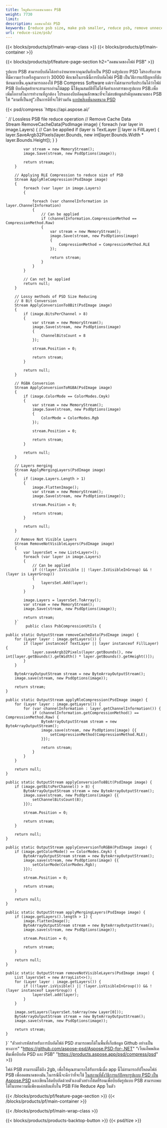 ```yaml
---
title: โซลูชันการลดขนาดของ PSB
weight: 7730
limit: 
description: ลดขนาดไฟล์ PSD
keywords: [reduce psb size, make psb smaller, reduce psb, remove unnecessary psb data, compress psb file, compress psb]
url: reduce-size/psb/
---
```

{{< blocks/products/pf/main-wrap-class >}}
{{< blocks/products/pf/main-container >}}

{{< blocks/products/pf/feature-page-section h2="ลดขนาดของไฟล์ PSB" >}}

<p>รูปแบบ PSB สามารถบีบอัดได้อย่างง่ายดายหากคุณบันทึกเป็น PSD แต่รูปแบบ PSD ไม่รองรับภาพที่มีความกว้างหรือสูงมากกว่า 30000 พิกเซลในกรณีนี้การบีบอัดไฟล์ PSB เป็นวิธีการแก้ปัญหาที่ซับซ้อนมากขึ้น.คุณสามารถลองใช้ PSB Compress Software แต่เราไม่สามารถรับประกันได้ว่าไฟล์ PSB บีบอัดสุดท้ายจะสามารถอ่านได้app นี้ใช้คุณสมบัติที่ไม่ได้จัดทำเอกสารของรูปแบบ PSB.เพื่อเพิ่มโอกาสในการทำงานที่ถูกต้อง โปรดลองบีบอัดคุณลักษณะที่จะไม่ลบข้อมูลสำคัญลดขนาดของ PSB ให้ “ตามที่เป็นอยู่”.เป็นการดีที่จะใช้ร่วมกัน <a href="/psd/reduce-size">แอปพลิเคชั่นลดขนาด PSD</a></p>
{{< psd/compress `https://api.aspose.ai/` 

`        // Lossless PSB file reduce operation
        // Remove Cache Data			
        Stream RemoveCacheData(PsdImage image)
        {
            foreach (var layer in image.Layers)
            {
                // Can be applied
                if (layer is TextLayer || layer is FillLayer)
                {
                    layer.SaveArgb32Pixels(layer.Bounds, new int[layer.Bounds.Width * layer.Bounds.Height]);
                }
            }

            var stream = new MemoryStream();
            image.Save(stream, new PsdOptions(image));

            return stream;
        }

        // Applying RLE Compression to reduce size of PSD
        Stream ApplyRleCompression(PsdImage image)
        {
            foreach (var layer in image.Layers)
            {

                foreach (var channelInformation in layer.ChannelInformation)
                {
                    // Can be applied
                    if (channelInformation.CompressionMethod == CompressionMethod.Raw)
                    {
                        var stream = new MemoryStream();
                        image.Save(stream, new PsdOptions(image)
                        {
                            CompressionMethod = CompressionMethod.RLE
                        });

                        return stream;
                    }
                }
            }

            // Can not be applied
            return null;
        }

        // Lossy methods of PSD Size Reducing
        // 8 Bit Conversion
        Stream ApplyConversionTo8Bit(PsdImage image)
        {
            if (image.BitsPerChannel > 8)
            {
                var stream = new MemoryStream();
                image.Save(stream, new PsdOptions(image)
                {
                    ChannelBitsCount = 8
                });

                stream.Position = 0;

                return stream;
            }

            return null;
        }
       
        // RGBA Conversion
        Stream ApplyConversionToRGBA(PsdImage image)
        {
            if (image.ColorMode == ColorModes.Cmyk)
            {
                var stream = new MemoryStream();
                image.Save(stream, new PsdOptions(image)
                {
                    ColorMode = ColorModes.Rgb
                });

                stream.Position = 0;

                return stream;
            }

            return null;
        }

        // Layers merging
        Stream ApplyMergingLayers(PsdImage image)
        {
            if (image.Layers.Length > 1)
            {
                image.FlattenImage();
                var stream = new MemoryStream();
                image.Save(stream, new PsdOptions(image));

                stream.Position = 0;

                return stream;
            }

            return null;
        }

        // Remove Not Visible Layers
        Stream RemoveNotVisibleLayers(PsdImage image)
        {
            var layersSet = new List<Layer>();
            foreach (var layer in image.Layers)
            {
                // Can be applied
                if ((!layer.IsVisible || !layer.IsVisibleInGroup) && !(layer is LayerGroup))
                {
                    layersSet.Add(layer);
                }
            }

            image.Layers = layersSet.ToArray();
            var stream = new MemoryStream();
            image.Save(stream, new PsdOptions(image));

            return stream;
        }` 
		`    public class PsbCompressionUtils {

    public static OutputStream removeCacheData(PsdImage image) {
        for (Layer layer : image.getLayers()) {
            if (layer instanceof TextLayer || layer instanceof FillLayer) {
                layer.saveArgb32Pixels(layer.getBounds(), new int[layer.getBounds().getWidth() * layer.getBounds().getHeight()]);
            }
        }

        ByteArrayOutputStream stream = new ByteArrayOutputStream();
        image.save(stream, new PsdOptions(image));

        return stream;
    }

    public static OutputStream applyRleCompression(PsdImage image) {
        for (Layer layer : image.getLayers()) {
            for (var channelInformation : layer.getChannelInformation()) {
                if (channelInformation.getCompressionMethod() == CompressionMethod.Raw) {
                    ByteArrayOutputStream stream = new ByteArrayOutputStream();
                    image.save(stream, new PsdOptions(image) {{
                        setCompressionMethod(CompressionMethod.RLE);
                    }});

                    return stream;
                }
            }
        }

        return null;
    }

    public static OutputStream applyConversionTo8Bit(PsdImage image) {
        if (image.getBitsPerChannel() > 8) {
            ByteArrayOutputStream stream = new ByteArrayOutputStream();
            image.save(stream, new PsdOptions(image) {{
                setChannelBitsCount(8);
            }});

            stream.Position = 0;

            return stream;
        }

        return null;
    }

    public static OutputStream applyConversionToRGBA(PsdImage image) {
        if (image.getColorMode() == ColorModes.Cmyk) {
            ByteArrayOutputStream stream = new ByteArrayOutputStream();
            image.save(stream, new PsdOptions(image) {{
                setColorMode(ColorModes.Rgb);
            }});

            stream.Position = 0;

            return stream;
        }

        return null;
    }

    public static OutputStream applyMergingLayers(PsdImage image) {
        if (image.getLayers().length > 1) {
            image.flattenImage();
            ByteArrayOutputStream stream = new ByteArrayOutputStream();
            image.save(stream, new PsdOptions(image));

            stream.Position = 0;

            return stream;
        }

        return null;
    }

    public static OutputStream removeNotVisibleLayers(PsdImage image) {
        List layersSet = new ArrayList<>();
        for (Layer layer : image.getLayers()) {
            if ((!layer.isVisible() || !layer.isVisibleInGroup()) && !(layer instanceof LayerGroup)) {
                layersSet.add(layer);
            }
        }

        image.setLayers(layersSet.toArray(new Layer[0]));
        ByteArrayOutputStream stream = new ByteArrayOutputStream();
        image.save(stream, new PsdOptions(image));

        return stream;
    }
}` 
"ตัวอย่างรหัสสำหรับการบีบอัดไฟล์ PSD สามารถพบได้ในพื้นที่เก็บข้อมูล Github อย่างเป็นทางการ"  "https://github.com/aspose-psd/Aspose.PSD-for-.NET" 
"เว็บแอ็พพลิเคชันเพื่อบีบอัด PSD และ PSB" "https://products.aspose.app/psd/compress/psd" >}}
<p>ไฟล์ PSB สามารถมีได้ถึง 2gb, เพื่อให้คุณสามารถได้รับกรณีเมื่อ app นี้ไม่สามารถอัปโหลดไฟล์ PSB เพื่อลดขนาดของมัน.ในกรณีนี้จะดีกว่าที่จะใช้ <a href="/psd">ในสถานที่ตั้งวิธีการแก้ปัญหารูปแบบ PSD เป็น Aspose.PSD</a> และเขียนโค้ดบีบอัดด้วยตัวเองตัวอย่างโค้ดที่ร้อนเพื่อบีบอัดรูปแบบ PSB สามารถพบได้ในบทความนี้เพียงแค่สลับแท็บใน PSB File Reduce App ในตัว</p>
{{< /blocks/products/pf/feature-page-section >}}
{{< /blocks/products/pf/main-container >}}


{{< /blocks/products/pf/main-wrap-class >}}

{{< blocks/products/products-backtop-button >}}
{{< psd/tize >}}
